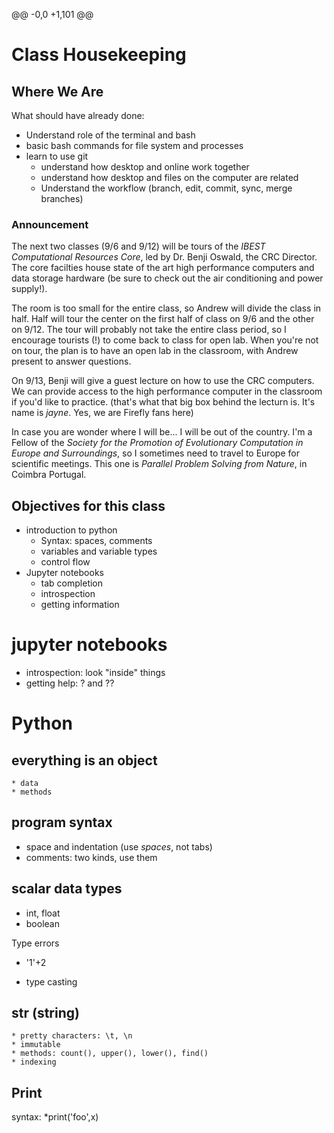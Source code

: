 @@ -0,0 +1,101 @@
# Class Housekeeping

## Where We Are ##

What should have already done:
* Understand role of the terminal and bash
* basic bash commands for file system and processes
* learn to use git
	* understand how desktop and online work together
	* understand how desktop and files on the computer are related 
	* Understand the workflow (branch, edit, commit, sync, merge branches)
	
### Announcement

The next two classes (9/6 and 9/12) will be tours of the *IBEST Computational Resources Core*, led by Dr. Benji Oswald, the CRC Director.
The core facilties house state of the art high performance computers and data storage hardware (be sure to check out the air conditioning and power supply!).

The room is too small for the entire class, so Andrew will divide the class in half. 
Half will tour the center on the first half of class on 9/6 and the other on 9/12. 
The tour will probably not take the entire class period, so I encourage tourists (!) to come back to class for open lab.
When you're not on tour, the plan is to have an open lab in the classroom, with Andrew present to answer questions. 

On 9/13, Benji will give a guest lecture on how to use the CRC computers. 
We can provide access to the high performance computer in the classroom if you'd like to practice. 
(that's what that big box behind the lecturn is. It's name is *jayne*.
Yes, we are Firefly fans here)

In case you are wonder where I will be...
I will be out of the country. 
I'm a Fellow of the *Society for the Promotion of Evolutionary Computation in Europe and Surroundings*, 
so I sometimes need to travel to Europe for scientific meetings. 
This one is *Parallel Problem Solving from Nature*, in Coimbra Portugal. 

## Objectives for this class
* introduction to python
	* Syntax: spaces, comments
	* variables and variable types
	* control flow
* Jupyter notebooks
	* tab completion
	* introspection
	* getting information

# jupyter notebooks

* introspection: look "inside" things
* getting help: ? and ??

# Python #

## everything is an object
	* data
	* methods
	
## program syntax

* space and indentation (use *spaces*, not tabs)
* comments: two kinds, use them

## scalar data types

* int, float
* boolean


Type errors
* '1'+2

* type casting

## str (string)

	* pretty characters: \t, \n
	* immutable
	* methods: count(), upper(), lower(), find()
	* indexing
	
## Print

syntax: *print('foo',x)
